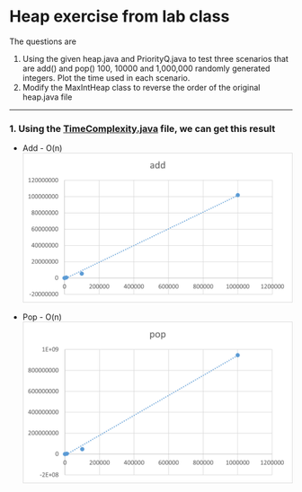# Heap exercise from lab class

The questions are

1. Using the given heap.java and PriorityQ.java to test three scenarios that are add() and pop() 100, 10000
   and 1,000,000 randomly generated integers. Plot the time used in each scenario.
2. Modify the MaxIntHeap class to reverse the order of the original heap.java file

---

### 1. Using the [TimeComplexity.java](TimeComplexity.java) file, we can get this result

- Add - O(n)
  ![add](pics/add.png)

- Pop - O(n)
  ![pop](pics/pop.png)
